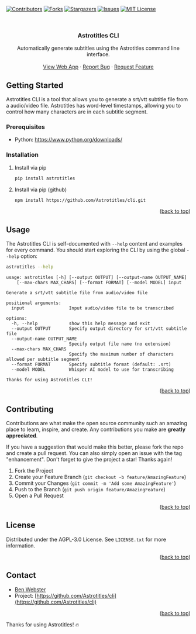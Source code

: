 <a name="readme-top"></a>

[![Contributors][contributors-shield]][contributors-url]
[![Forks][forks-shield]][forks-url]
[![Stargazers][stars-shield]][stars-url]
[![Issues][issues-shield]][issues-url]
[![MIT License][license-shield]][license-url]

<br />

<h3 align="center">Astrotitles CLI</h3>

  <p align="center">
    Automatically generate subtitles using the Astrotitles command line interface.
    <br />
    <br />
    <a href="https://astrotitles.com">View Web App</a>
    ·
    <a href="https://github.com/Astrotitles/cli/issues">Report Bug</a>
    ·
    <a href="https://github.com/Astrotitles/cli/issues">Request Feature</a>
  </p>
</div>

## Getting Started

Astrotitles CLI is a tool that allows you to generate a srt/vtt subtitle file from a audio/video file. Astrotitles has word-level timestamps, allowing you to control how many characters are in each subtitle segment.

### Prerequisites

- Python: https://www.python.org/downloads/

### Installation

1. Install via pip
   ```sh
   pip install astrotitles
   ```
2. Install via pip (github)
   ```sh
   npm install https://github.com/Astrotitles/cli.git
   ```

<p align="right">(<a href="#readme-top">back to top</a>)</p>



<!-- USAGE EXAMPLES -->
## Usage

The Astrotitles CLI is self-documented with ```--help``` content and examples for every command. You should start exploring the CLI by using the global ```--help``` option:

```sh
astrotitles --help
```

```
usage: astrotitles [-h] [--output OUTPUT] [--output-name OUTPUT_NAME]
    [--max-chars MAX_CHARS] [--format FORMAT] [--model MODEL] input

Generate a srt/vtt subtitle file from audio/video file

positional arguments:
  input                 Input audio/video file to be transcribed

options:
  -h, --help            show this help message and exit
  --output OUTPUT       Specify output directory for srt/vtt subtitle file
  --output-name OUTPUT_NAME
                        Specify output file name (no extension)
  --max-chars MAX_CHARS
                        Specify the maximum number of characters allowed per subtitle segment
  --format FORMAT       Specify subtitle format (default: .srt)
  --model MODEL         Whisper AI model to use for transcribing

Thanks for using Astrotitles CLI!
```

<p align="right">(<a href="#readme-top">back to top</a>)</p>


## Contributing

Contributions are what make the open source community such an amazing place to learn, inspire, and create. Any contributions you make are **greatly appreciated**.

If you have a suggestion that would make this better, please fork the repo and create a pull request. You can also simply open an issue with the tag "enhancement".
Don't forget to give the project a star! Thanks again!

1. Fork the Project
2. Create your Feature Branch (`git checkout -b feature/AmazingFeature`)
3. Commit your Changes (`git commit -m 'Add some AmazingFeature'`)
4. Push to the Branch (`git push origin feature/AmazingFeature`)
5. Open a Pull Request

<p align="right">(<a href="#readme-top">back to top</a>)</p>



## License

Distributed under the AGPL-3.0 License. See `LICENSE.txt` for more information.

<p align="right">(<a href="#readme-top">back to top</a>)</p>



## Contact

- [Ben Webster](https://benwebs.com)
- Project: [https://github.com/Astrotitles/cli](https://github.com/Astrotitles/cli)

<p align="right">(<a href="#readme-top">back to top</a>)</p>


Thanks for using Astrotitles! 🔥

[contributors-shield]: https://img.shields.io/github/contributors/Astrotitles/cli.svg?style=for-the-badge
[contributors-url]: https://github.com/Astrotitles/cli/graphs/contributors
[forks-shield]: https://img.shields.io/github/forks/Astrotitles/cli.svg?style=for-the-badge
[forks-url]: https://github.com/Astrotitles/cli/network/members
[stars-shield]: https://img.shields.io/github/stars/Astrotitles/cli.svg?style=for-the-badge
[stars-url]: https://github.com/Astrotitles/cli/stargazers
[issues-shield]: https://img.shields.io/github/issues/Astrotitles/cli.svg?style=for-the-badge
[issues-url]: https://github.com/Astrotitles/cli/issues
[license-shield]: https://img.shields.io/github/license/Astrotitles/cli.svg?style=for-the-badge
[license-url]: https://github.com/Astrotitles/cli/blob/master/LICENSE.txt